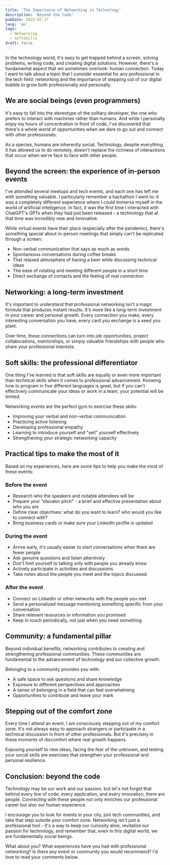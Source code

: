 ```yaml
---
title: 'The Importance of Networking in Technology'
description: 'Beyond the Code'
pubDate: 2025-02-17
lang: 'en'
tags: 
  - Networking
  - SoftSkills
draft: false
---
```


In the technology world, it's easy to get trapped behind a screen, solving problems, writing code, and creating digital solutions. However, there's a fundamental aspect that we sometimes overlook: human connection. Today I want to talk about a topic that I consider essential for any professional in the tech field: networking and the importance of stepping out of our digital bubble to grow both professionally and personally.

## We are social beings (even programmers)

It's easy to fall into the stereotype of the solitary developer, the one who prefers to interact with machines rather than humans. And while I personally enjoy my hours of concentration in front of code, I've discovered that there's a whole world of opportunities when we dare to go out and connect with other professionals.

As a species, humans are inherently social. Technology, despite everything it has allowed us to do remotely, doesn't replace the richness of interactions that occur when we're face to face with other people.

## Beyond the screen: the experience of in-person events

I've attended several meetups and tech events, and each one has left me with something valuable. I particularly remember a hackathon I went to: it was a completely different experience where I could immerse myself in the world of artificial intelligence. In fact, it was the first time I interacted with ChatGPT's GPTs when they had just been released - a technology that at that time was incredibly new and innovative.

While virtual events have their place (especially after the pandemic), there's something special about in-person meetings that simply can't be replicated through a screen:

- Non-verbal communication that says as much as words
- Spontaneous conversations during coffee breaks
- That relaxed atmosphere of having a beer while discussing technical ideas
- The ease of rotating and meeting different people in a short time
- Direct exchange of contacts and the feeling of real connection

## Networking: a long-term investment

It's important to understand that professional networking isn't a magic formula that produces instant results. It's more like a long-term investment in your career and personal growth. Every connection you make, every interesting conversation you have, every card you exchange is a seed you plant.

Over time, these connections can turn into job opportunities, project collaborations, mentorships, or simply valuable friendships with people who share your professional interests.

## Soft skills: the professional differentiator

One thing I've learned is that soft skills are equally or even more important than technical skills when it comes to professional advancement. Knowing how to program in five different languages is great, but if you can't effectively communicate your ideas or work in a team, your potential will be limited.

Networking events are the perfect gym to exercise these skills:

- Improving your verbal and non-verbal communication
- Practicing active listening
- Developing professional empathy
- Learning to introduce yourself and "sell" yourself effectively
- Strengthening your strategic networking capacity

## Practical tips to make the most of it

Based on my experiences, here are some tips to help you make the most of these events:

### Before the event

- Research who the speakers and notable attendees will be
- Prepare your "elevator pitch" - a brief and effective presentation about who you are
- Define clear objectives: what do you want to learn? who would you like to connect with?
- Bring business cards or make sure your LinkedIn profile is updated

### During the event

- Arrive early, it's usually easier to start conversations when there are fewer people
- Ask genuine questions and listen attentively
- Don't limit yourself to talking only with people you already know
- Actively participate in activities and discussions
- Take notes about the people you meet and the topics discussed

### After the event

- Connect on LinkedIn or other networks with the people you met
- Send a personalized message mentioning something specific from your conversation
- Share relevant resources or information you promised
- Keep in touch periodically, not just when you need something

## Community: a fundamental pillar

Beyond individual benefits, networking contributes to creating and strengthening professional communities. These communities are fundamental to the advancement of technology and our collective growth.

Belonging to a community provides you with:

- A safe space to ask questions and share knowledge
- Exposure to different perspectives and approaches
- A sense of belonging in a field that can feel overwhelming
- Opportunities to contribute and leave your mark

## Stepping out of the comfort zone

Every time I attend an event, I am consciously stepping out of my comfort zone. It's not always easy to approach strangers or participate in a technical discussion in front of other professionals. But it's precisely in these moments of discomfort where real growth happens.

Exposing yourself to new ideas, facing the fear of the unknown, and testing your social skills are exercises that strengthen your professional and personal resilience.

## Conclusion: beyond the code

Technology may be our work and our passion, but let's not forget that behind every line of code, every application, and every innovation, there are people. Connecting with these people not only enriches our professional career but also our human experience.

I encourage you to look for events in your city, join tech communities, and take that step outside your comfort zone. Networking isn't just a professional tool - it's a way to keep our curiosity alive, revitalize our passion for technology, and remember that, even in this digital world, we are fundamentally social beings.

What about you? What experiences have you had with professional networking? Is there any event or community you would recommend? I'd love to read your comments below.
